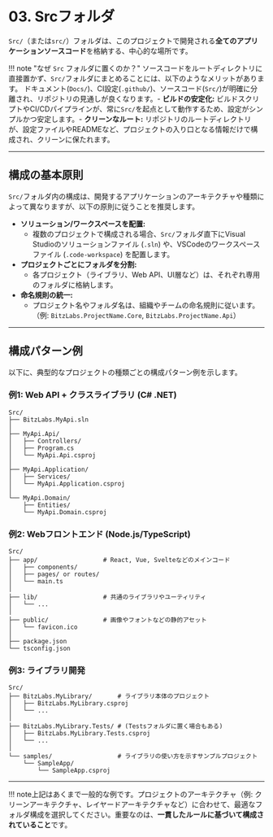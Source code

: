 # 03. Srcフォルダ

`Src/`（または`src/`）フォルダは、このプロジェクトで開発される**全てのアプリケーションソースコード**を格納する、中心的な場所です。

!!! note "なぜ `Src` フォルダに置くのか？"
ソースコードをルートディレクトリに直接置かず、`Src/`フォルダにまとめることには、以下のようなメリットがあります。
ドキュメント(`Docs/`)、CI設定(`.github/`)、ソースコード(`Src/`)が明確に分離され、リポジトリの見通しが良くなります。-
**ビルドの安定化:**
ビルドスクリプトやCI/CDパイプラインが、常に`Src/`を起点として動作するため、設定がシンプルかつ安定します。-
**クリーンなルート:**
リポジトリのルートディレクトリが、設定ファイルやREADMEなど、プロジェクトの入り口となる情報だけで構成され、クリーンに保たれます。

---

## 構成の基本原則

`Src/`フォルダ内の構成は、開発するアプリケーションのアーキテクチャや種類によって異なりますが、以下の原則に従うことを推奨します。

- **ソリューション/ワークスペースを配置:**
  - 複数のプロジェクトで構成される場合、`Src/`フォルダ直下にVisual
    Studioのソリューションファイル (`.sln`) や、VSCodeのワークスペースファイル (`.code-workspace`) を配置します。
- **プロジェクトごとにフォルダを分割:**
  - 各プロジェクト（ライブラリ、Web
    API、UI層など）は、それぞれ専用のフォルダに格納します。
- **命名規則の統一:**
  - プロジェクト名やフォルダ名は、組織やチームの命名規則に従います。（例:
    `BitzLabs.ProjectName.Core`, `BitzLabs.ProjectName.Api`）

---

## 構成パターン例

以下に、典型的なプロジェクトの種類ごとの構成パターン例を示します。

### 例1: Web API + クラスライブラリ (C# .NET)

```text
Src/
├── BitzLabs.MyApi.sln
│
├── MyApi.Api/
│   ├── Controllers/
│   ├── Program.cs
│   └── MyApi.Api.csproj
│
├── MyApi.Application/
│   ├── Services/
│   └── MyApi.Application.csproj
│
└── MyApi.Domain/
    ├── Entities/
    └── MyApi.Domain.csproj
```

### 例2: Webフロントエンド (Node.js/TypeScript)

```text
Src/
├── app/                  # React, Vue, Svelteなどのメインコード
│   ├── components/
│   ├── pages/ or routes/
│   └── main.ts
│
├── lib/                  # 共通のライブラリやユーティリティ
│   └── ...
│
├── public/               # 画像やフォントなどの静的アセット
│   └── favicon.ico
│
├── package.json
└── tsconfig.json
```

### 例3: ライブラリ開発

```text
Src/
├── BitzLabs.MyLibrary/       # ライブラリ本体のプロジェクト
│   ├── BitzLabs.MyLibrary.csproj
│   └── ...
│
├── BitzLabs.MyLibrary.Tests/ # (Testsフォルダに置く場合もある)
│   ├── BitzLabs.MyLibrary.Tests.csproj
│   └── ...
│
└── samples/                  # ライブラリの使い方を示すサンプルプロジェクト
    └── SampleApp/
        └── SampleApp.csproj
```

---

!!!
note上記はあくまで一般的な例です。プロジェクトのアーキテクチャ（例: クリーンアーキテクチャ、レイヤードアーキテクチャなど）に合わせて、最適なフォルダ構成を選択してください。重要なのは、**一貫したルールに基づいて構成されていること**です。
